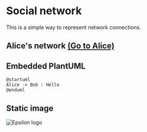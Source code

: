# Social network

This is a simple way to represent network connections. 

## Alice's network <a href="javascript:showView(['Social Network', 'Alice'])">(Go to Alice)</a>

<picto-view path="Social Network, Alice"/>

## Embedded PlantUML

```render-plantuml
@startuml
Alice -> Bob : Hello
@enduml
```

## Static image

![Epsilon logo](socialnetwork/socialnetwork/epsilon.png)
